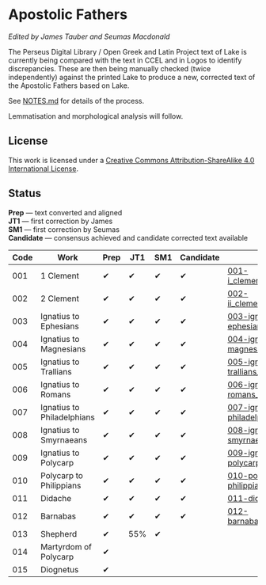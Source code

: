 # Apostolic Fathers

*Edited by James Tauber and Seumas Macdonald*

The Perseus Digital Library / Open Greek and Latin Project text of Lake is currently being compared with the text in CCEL and in Logos to identify discrepancies. These are then being manually checked (twice independently) against the printed Lake to produce a new, corrected text of the Apostolic Fathers based on Lake.

See [NOTES.md](https://github.com/jtauber/apostolic-fathers/blob/master/NOTES.md) for details of the process.

Lemmatisation and morphological analysis will follow.

## License

This work is licensed under a [Creative Commons Attribution-ShareAlike 4.0 International License](http://creativecommons.org/licenses/by-sa/4.0/).

## Status

**Prep** — text converted and aligned  
**JT1** — first correction by James  
**SM1** — first correction by Seumas  
**Candidate** — consensus achieved and candidate corrected text available


| Code | Work                         | Prep | JT1  | SM1  | Candidate | Link |
| ---- | ---------------------------- | ---- | ---- | ---- | --------- | ---- |
| 001  | 1 Clement                    | ✔    | ✔    | ✔    | ✔         | [001-i_clement_CORRECTED.txt](https://github.com/jtauber/apostolic-fathers/blob/master/structured/001-i_clement_CORRECTED.txt)
| 002  | 2 Clement                    | ✔    | ✔    | ✔    | ✔         | [002-ii_clement_CORRECTED.txt](https://github.com/jtauber/apostolic-fathers/blob/master/structured/002-ii_clement_CORRECTED.txt)
| 003  | Ignatius to Ephesians        | ✔    | ✔    | ✔    | ✔         | [003-ignatius-ephesians_CORRECTED.txt](https://github.com/jtauber/apostolic-fathers/blob/master/structured/003-ignatius-ephesians_CORRECTED.txt)
| 004  | Ignatius to Magnesians       | ✔    | ✔    | ✔    | ✔         | [004-ignatius-magnesians_CORRECTED.txt](https://github.com/jtauber/apostolic-fathers/blob/master/structured/004-ignatius-magnesians_CORRECTED.txt)
| 005  | Ignatius to Trallians        | ✔    | ✔    | ✔    | ✔         | [005-ignatius-trallians_CORRECTED.txt](https://github.com/jtauber/apostolic-fathers/blob/master/structured/005-ignatius-trallians_CORRECTED.txt)
| 006  | Ignatius to Romans           | ✔    | ✔    | ✔    | ✔         | [006-ignatius-romans_CORRECTED.txt](https://github.com/jtauber/apostolic-fathers/blob/master/structured/006-ignatius-romans_CORRECTED.txt)
| 007  | Ignatius to Philadelphians   | ✔    | ✔    | ✔    | ✔         | [007-ignatius-philadelphians_CORRECTED.txt](https://github.com/jtauber/apostolic-fathers/blob/master/structured/007-ignatius-philadelphians_CORRECTED.txt)
| 008  | Ignatius to Smyrnaeans       | ✔    | ✔    | ✔    | ✔         | [008-ignatius-smyrnaeans_CORRECTED.txt](https://github.com/jtauber/apostolic-fathers/blob/master/structured/008-ignatius-smyrnaeans_CORRECTED.txt)   
| 009  | Ignatius to Polycarp         | ✔    | ✔    | ✔    | ✔         | [009-ignatius-polycarp_CORRECTED.txt](https://github.com/jtauber/apostolic-fathers/blob/master/structured/009-ignatius-polycarp_CORRECTED.txt)
| 010  | Polycarp to Philippians      | ✔    | ✔    | ✔    | ✔         | [010-polycarp-philippians_CORRECTED.txt](https://github.com/jtauber/apostolic-fathers/blob/master/structured/010-polycarp-philippians_CORRECTED.txt)
| 011  | Didache                      | ✔    | ✔    | ✔    | ✔         | [011-didache_CORRECTED.txt](https://github.com/jtauber/apostolic-fathers/blob/master/structured/011-didache_CORRECTED.txt)
| 012  | Barnabas                     | ✔    | ✔    | ✔    | ✔         | [012-barnabas_CORRECTED.txt](https://github.com/jtauber/apostolic-fathers/blob/master/structured/012-barnabas_CORRECTED.txt)
| 013  | Shepherd                     | ✔    | 55%  | ✔    |
| 014  | Martyrdom of Polycarp        | ✔    |
| 015  | Diognetus                    | ✔    |
